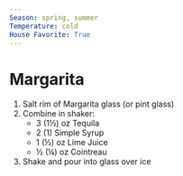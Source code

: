 ```yaml
---
Season: spring, summer
Temperature: cold
House Favorite: True
---
```


# Margarita

1. Salt rim of Margarita glass (or pint glass)
2. Combine in shaker:
	- 3 (1½) oz Tequila
	- 2 (1) Simple Syrup
	- 1 (½) oz Lime Juice
	- ½ (¼) oz Cointreau
3. Shake and pour into glass over ice
